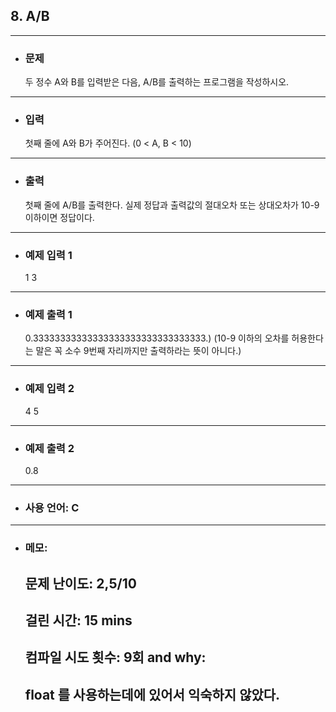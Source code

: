 ## 8. A/B

---

- ### 문제

  두 정수 A와 B를 입력받은 다음, A/B를 출력하는 프로그램을 작성하시오.

---


- ### 입력

  첫째 줄에 A와 B가 주어진다. (0 < A, B < 10)

---

- ### 출력

  첫째 줄에 A/B를 출력한다. 실제 정답과 출력값의 절대오차 또는 상대오차가 10-9 이하이면 정답이다.

---
 
- ### 예제 입력 1 

  1 3

---

- ### 예제 출력 1 

  0.33333333333333333333333333333333.)
  (10-9 이하의 오차를 허용한다는 말은 꼭 소수 9번째 자리까지만 출력하라는 뜻이 아니다.)

---

- ### 예제 입력 2

  4 5

---

- ### 예제 출력 2 

  0.8

---

- ### 사용 언어: C

---

- ### 메모:

  ## 문제 난이도: 2,5/10
  ## 걸린 시간: 15 mins
  ## 컴파일 시도 횟수: 9회 and why:
  ## float 를 사용하는데에 있어서 익숙하지 않았다.
  
